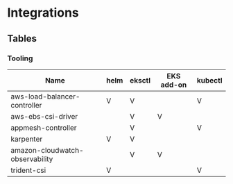 

<!-- TODO: add delete script for aws-load-balancer-controller -->
<!-- TODO: extract color code from script -->

# Integrations

## Tables

### Tooling

| Name                            | helm | eksctl | EKS add-on | kubectl |
|---------------------------------|------|--------|------------|---------|
| aws-load-balancer-controller    | V    | V      |            | V       |
| aws-ebs-csi-driver              |      | V      | V          |         |
| appmesh-controller              |      | V      |            | V       |
| karpenter                       | V    | V      |            |         |
| amazon-cloudwatch-observability |      | V      | V          |         |
| trident-csi                     | V    |        |            | V       |
